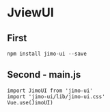 # JviewUI

## First
```
npm install jimo-ui --save
```

## Second -  main.js 
```
import JimoUI from 'jimo-ui'
import 'jimo-ui/lib/jimo-ui.css'
Vue.use(JimoUI)
```

